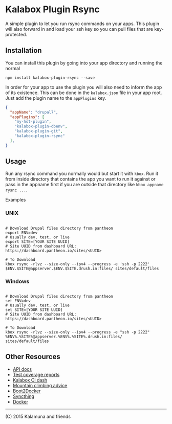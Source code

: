 # Kalabox Plugin Rsync

A simple plugin to let you run rsync commands on your apps. This plugin will also forward in and load your ssh key so you can pull files that are key-protected.

## Installation

You can install this plugin by going into your app directory and running the normal

```
npm install kalabox-plugin-rsync --save
```

In order for your app to use the plugin you will also need to inform the app of its existence. This can be done in the `kalabox.json` file in your app root. Just add the plugin name to the `appPlugins` key.

```json
{
  "appName": "drupal7",
  "appPlugins": [
    "my-hot-plugin",
    "kalabox-plugin-dbenv",
    "kalabox-plugin-git",
    "kalabox-plugin-rsync"
  ],
}

```

## Usage

Run any rsync command you normally would but start it with `kbox`. Run it from inside directory that contains the app you want to run it against or pass in the appname first if you are outside that directory like `kbox appname rysnc ...`.

Examples

### UNIX
```

# Download Drupal files directory from pantheon
export ENV=dev
# Usually dev, test, or live
export SITE=[YOUR SITE UUID]
# Site UUID from dashboard URL: https://dashboard.pantheon.io/sites/<UUID>

# To Download
kbox rsync -rlvz --size-only --ipv4 --progress -e 'ssh -p 2222' $ENV.$SITE@appserver.$ENV.$SITE.drush.in:files/ sites/default/files

```

### Windows
```

# Download Drupal files directory from pantheon
set ENV=dev
# Usually dev, test, or live
set SITE=[YOUR SITE UUID]
# Site UUID from dashboard URL: https://dashboard.pantheon.io/sites/<UUID>

# To Download
kbox rsync -rlvz --size-only --ipv4 --progress -e "ssh -p 2222" %ENV%.%SITE%@appserver.%ENV%.%SITE%.drush.in:files/ sites/default/files

```

## Other Resources

* [API docs](http://api.kalabox.me/)
* [Test coverage reports](http://coverage.kalabox.me/)
* [Kalabox CI dash](http://ci.kalabox.me/)
* [Mountain climbing advice](https://www.youtube.com/watch?v=tkBVDh7my9Q)
* [Boot2Docker](https://github.com/boot2docker/boot2docker)
* [Syncthing](https://github.com/syncthing/syncthing)
* [Docker](https://github.com/docker/docker)

-------------------------------------------------------------------------------------
(C) 2015 Kalamuna and friends


